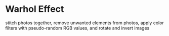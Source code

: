 # Warhol Effect
 stitch photos together, remove unwanted elements from photos, apply color filters with pseudo-random RGB values, and rotate and invert images
